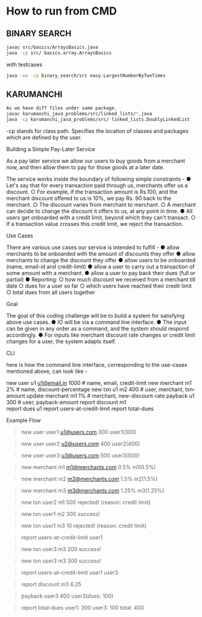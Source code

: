 # How to run from CMD

## BINARY SEARCH

```bash
javac src/basics/ArraysBasics.java
java -cp src/ basics.array.ArraysBasics
```

with testcases
```bash
java -ea -cp binary_search/src easy.LargestNumberByTwoTimes
```


## KARUMANCHI

```bash
As we have diff files under same package.
javac karumanchi_java_problems/src/linked_lists/*.java
java -cp karumanchi_java_problems/src/ linked_lists.DoublyLinkedList
```

-cp stands for class path. Specifies the location of classes and packages
which are defined by the user.



Building a Simple Pay-Later Service

As a pay later service we allow our users to buy goods from a merchant now, and then allow them to pay for those goods at a later date.

The service works inside the boundary of following simple constraints -
●  	Let's say that for every transaction paid through us, merchants offer us a discount.
○  	For example, if the transaction amount is Rs.100, and the merchant discount offered to us is 10%, we pay Rs. 90 back to the merchant.
○  	The discount varies from merchant to merchant.
○  	A merchant can decide to change the discount it offers to us, at any point in time.
●  	All users get onboarded with a credit limit, beyond which they can't transact.
○  	If a transaction value crosses this credit limit, we reject the transaction.

Use Cases

There are various use cases our service is intended to fulfill -
●  	allow merchants to be onboarded with the amount of discounts they offer
●  	allow merchants to change the discount they offer
●  	allow users to be onboarded (name, email-id and credit-limit)
●  	allow a user to carry out a transaction of some amount with a merchant.
●  	allow a user to pay back their dues (full or partial)
●  	Reporting:
○  	how much discount we received from a merchant till date
○  	dues for a user so far
○  	which users have reached their credit limit
○  	total dues from all users together


Goal

The goal of this coding challenge will be to build a system for satisfying above use cases.
●  	IO will be via a command line interface.
●  	The input can be given in any order as a command, and the system should respond accordingly.
●  	For inputs like merchant discount rate changes or credit limit changes for a user, the system adapts itself.

CLI

here is how the command line interface, corresponding to the use-cases mentioned above, can look like -

new user u1 u1@email.in 1000 	# name, email, credit-limit
new merchant m1 2%          	# name, discount-percentage
new txn u1 m2 400           	# user, merchant, txn-amount
update merchant m1 1%       	# merchant, new-discount-rate
payback u1 300              	# user, payback-amount
report discount m1                       
report dues u1
report users-at-credit-limit
report total-dues

Example Flow

> new user user1 u1@users.com 300
user1(300)

> new user user2 u2@users.com 400
user2(400)

> new user user3 u3@users.com 500
user3(500)

> new merchant m1 m1@merchants.com 0.5%
m1(0.5%)

> new merchant m2 m2@merchants.com 1.5%
m2(1.5%)

> new merchant m3 m3@merchants.com 1.25%
m3(1.25%)


> new txn user2 m1 500
rejected! (reason: credit limit)

> new txn user1 m2 300
success!

> new txn user1 m3 10
rejected! (reason: credit limit)

> report users-at-credit-limit
user1

> new txn user3 m3 200
success!

> new txn user3 m3 300
success!

> report users-at-credit-limit
user1
user3

> report discount m3
6.25

> payback user3 400
user3(dues: 100)

> report total-dues
user1: 300
user3: 100
total: 400
 

 


